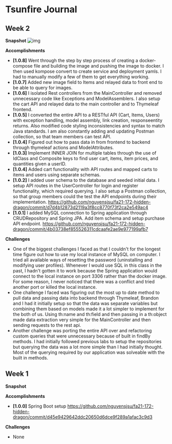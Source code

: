 # Tsunfire Journal

## Week 2

**Snapshot**
![img](https://user-images.githubusercontent.com/28630104/144704295-673b30a0-38c0-41be-bf45-4562b348e82c.png)

**Accomplishments**

- **[1.0.8]** Went through the step by step process of creating a docker-compose file and building the image and pushing the image to docker. I then used kompose convert to create service and deployment yamls. I had to manually modify a few of them to get everything working.
- **[1.0.7]** Added new image field to Items and relayed data to front end to be able to query for images.
- **[1.0.6]** I isolated Rest controllers from the MainController and removed unnecessary code like Exceptions and ModelAssemblers. I also setup the cart API and relayed data to the main controller and to Thymeleaf frontend. 
- **[1.0.5]** I converted the entire API to a RESTful API (Cart, Items, Users) with exception handling, model assembly, link creation, responseentity returns. Also modified code styling inconsistencies and syntax to match Java standards. I am also constantly adding and updating Postman collection, so that team members can test API.
- **[1.0.4]** Figured out how to pass data in from frontend to backend through thymeleaf actions and ModelAttributes. 
- **[1.0.3]** Implement INNER JOIN for multiple tables through the use of IdClass and Composite keys to find user cart, items, item prices, and quantities given a userID.
- **[1.0.4]** Added cart functionality with API routes and mapped carts to items and users using separate schemas.
- **[1.0.2]** I added user schema to the database and seeded initial data. I setup API routes in the UserController for login and register functionality, which required querying. I also setup a Postman collection, so that group members could the test the API endpoints during their implementation. https://github.com/nguyensjsu/fa21-172-hidden-dragon/commit/d7d4b12873d2119a3f8cc8770f73f2ca2e549ac4
- **[1.0.1]** I added MySQL connection to Spring application through CRUDRepository and Spring JPA. Add item schema and setup purchase API endpoint. https://github.com/nguyensjsu/fa21-172-hidden-dragon/commit/4b03738ef855526311cdcaafe2ae9e977199afb7

**Challenges**

- One of the biggest challenges I faced as that I couldn't for the longest time figure out how to use my local instance of MySQL on computer. I tried all available ways of resetting the password (uninstalling and modifying user profiles). Whenever I would use SQL in this class in the past, I hadn't gotten it to work because the Spring application would connect to the local instance on port 3306 rather than the docker image. For some reason, I never noticed that there was a conflict and tried another port or killed the local instance.
- One challenge I faced was figuring out the most up to date method to pull data and passing data into backend through Thymeleaf, Brandon and I had it initially setup so that the data was separate variables but combining them based on models made it a lot simpler to implement for the both of us. Using th:name and th:field and then passing in a th:object made data extraction very simple for the MainController and then sending requests to the rest api. 
- Another challenge was porting the entire API over and refactoring custom queries that were unnecessary because of built in findBy methods. I had initially followed previous labs to setup the repositories but querying the data was a lot more simple than I had initially thought. Most of the querying required by our application was solveable with the built in methods.

## Week 1

**Snapshot**

**Accomplishments**

- **[1.0.0]** Spring Boot setup https://github.com/nguyensjsu/fa21-172-hidden-dragon/commit/d45e9429642ddc20650d6dce9f289a1afac3c9d3

**Challenges**

- None
